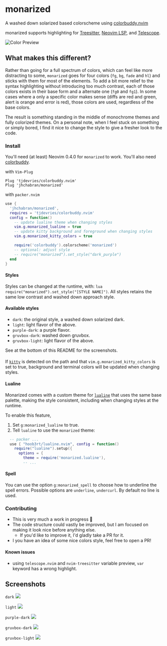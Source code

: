 # monarized

A washed down solarized based colorscheme using [colorbuddy.nvim](https://github.com/tjdevries/colorbuddy.nvim)

monarized supports highlighting for [Treesitter](https://github.com/nvim-treesitter/nvim-treesitter), [Neovim LSP](https://neovim.io/doc/user/lsp.html), and [Telescope](https://github.com/nvim-telescope/telescope.nvim/).

![Color Preview](https://github.com/jhchabran/nvim-config/blob/main/screenshot.jpg?raw=true)

## What makes this different?

Rather than going for a full spectrum of colors, which can feel like more distracting to some, `monarized` goes for four colors (`fg`, `bg`, `fade` and `hl`) and sticks with them for most of the elements. To add a bit more relief to the syntax highlighting without introducing too much contrast, each of those colors exists in their base form and a alternate one (`fg0` and `fg1`). In some cases where a only a specific color makes sense (diffs are red and green, alert is orange and error is red), those colors are used, regardless of the base colors.

The result is something standing in the middle of monochrome themes and fully colorized themes. On a personal note, when I feel stuck on something or simply bored, I find it nice to change the style to give a fresher look to the code.

### Install

You'll need (at least) Neovim 0.4.0 for `monarized` to work. You'll also need [colorbuddy](https://github.com/tjdevries/colorbuddy.nvim).

with `Vim-Plug`
``` vim
Plug 'tjdevries/colorbuddy.nvim'
Plug 'jhchabran/monarized'
```

with `packer.nvim`

``` lua
use {
  'jhchabran/monarized',
  requires = 'tjdevries/colorbuddy.nvim'
  config = function()
    -- update lualine theme when changing styles
    vim.g.monarized_lualine = true
    -- update kitty background and foreground when changing styles
    vim.g.monarized_kitty_colors = true

    require('colorbuddy').colorscheme('monarized')
    -- optional: adjust style
    -- require("monarized").set_style("dark_purple")
  end
}
```

#### Styles

Styles can be changed at the runtime, with: `lua require("monarized").set_style("[STYLE NAME]")`. All styles retains the same
low contrast and washed down approach style.

#### Available styles

- `dark`: the original style, a washed down solarized dark.
- `light`: light flavor of the above.
- `purple-dark`: a purple flavor.
- `gruvbox-dark`: washed down gruvbox.
- `gruvbox-light`: light flavor of the above.

See at the bottom of this README for the screenshots.

####

If [`kitty`](https://sw.kovidgoyal.net/kitty/) is detected on the path and that `vim.g.monarized_kitty_colors` is set to true, background and terminal colors will be updated when changing styles.


#### Lualine

Monarized comes with a custom theme for [`lualine`](https://github.com/hoob3rt/lualine.nvim) that uses the same base palette, making
the style consistent, including when changing styles at the runtime.

To enable this feature, 

1. Set `g:monarized_lualine` to true.
2. Tell `lualine` to use the `monarized` theme:

```lua
  -- packer ...
  use { "hoob3rt/lualine.nvim", config = function()
    require("lualine").setup({
      options = {
        theme = require('monarized.lualine'),
        -- ...
```

#### Spell

You can use the option `g:monarized_spell` to choose how to underline the spell errors.
Possible options are `underline`, `undercurl`. By default no line is used.

### Contributing

- This is very much a work in progress 🚧
- The code structure could vastly be improved, but I am focused on making it look nice before anything else.
  - If you'd like to improve it, I'd gladly take a PR for it.
- I you have an idea of some nice colors style, feel free to open a PR!

#### Known issues

- using `telescope.nvim` and `nvim-treesitter` variable preview, `var` keyword has a wrong highlight.

## Screenshots

`dark`
![](./screenshots/dark.png)

`light`
![](./screenshots/light.png)

`purple-dark`
![](./screenshots/purple-dark.png)

`gruvbox-dark`
![](./screenshots/gruvbox-dark.png)

`gruvbox-light`
![](./screenshots/gruvbox-light.png)
